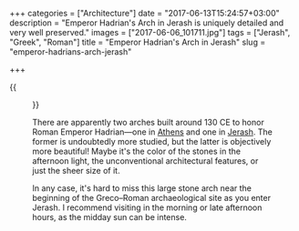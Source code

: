 +++
categories = ["Architecture"]
date = "2017-06-13T15:24:57+03:00"
description = "Emperor Hadrian's Arch in Jerash is uniquely detailed and very well preserved."
images = ["2017-06-06_101711.jpg"]
tags = ["Jerash", "Greek", "Roman"]
title = "Emperor Hadrian's Arch in Jerash"
slug = "emperor-hadrians-arch-jerash"

+++

{{<figure src="2017-06-06_101711.jpg" title="The Arch of Hadrian welcomes you to Jerash" alt="The Arch of Hadrian welcomes you to Jerash" >}}

There are apparently two arches built around 130 CE to honor Roman Emperor Hadrian—one in [Athens](https://en.wikipedia.org/wiki/Arch_of_Hadrian_(Athens)) and one in [Jerash](https://en.wikipedia.org/wiki/Arch_of_Hadrian_(Jerash)). The former is undoubtedly more studied, but the latter is objectively more beautiful! Maybe it's the color of the stones in the afternoon light, the unconventional architectural features, or just the sheer size of it.

<!--more-->

In any case, it's hard to miss this large stone arch near the beginning of the Greco–Roman archaeological site as you enter Jerash. I recommend visiting in the morning or late afternoon hours, as the midday sun can be intense.
